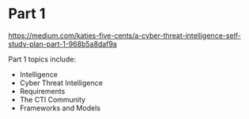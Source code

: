 # Part 1

https://medium.com/katies-five-cents/a-cyber-threat-intelligence-self-study-plan-part-1-968b5a8daf9a

Part 1 topics include:

-   Intelligence
-   Cyber Threat Intelligence
-   Requirements
-   The CTI Community
-   Frameworks and Models


